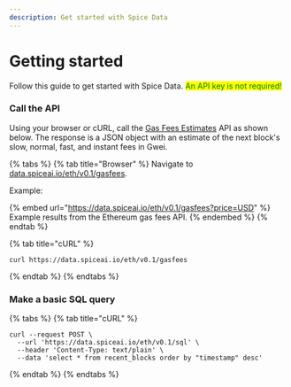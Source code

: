 ```yaml
---
description: Get started with Spice Data
---
```


# Getting started

Follow this guide to get started with Spice Data. <mark style="color:green;">An API key is not required!</mark>

### Call the API

Using your browser or cURL, call the [Gas Fees Estimates](broken-reference) API as shown below. The response is a JSON object with an estimate of the next block's slow, normal, fast, and instant fees in Gwei.

{% tabs %}
{% tab title="Browser" %}
Navigate to [data.spiceai.io/eth/v0.1/gasfees](https://data.spiceai.io/eth/v0.1/gasfees).



Example:

{% embed url="https://data.spiceai.io/eth/v0.1/gasfees?price=USD" %}
Example results from the Ethereum gas fees API.
{% endembed %}
{% endtab %}

{% tab title="cURL" %}
```
curl https://data.spiceai.io/eth/v0.1/gasfees
```
{% endtab %}
{% endtabs %}

### Make a basic SQL query

{% tabs %}
{% tab title="cURL" %}
```
curl --request POST \
  --url 'https://data.spiceai.io/eth/v0.1/sql' \
  --header 'Content-Type: text/plain' \
  --data 'select * from recent_blocks order by "timestamp" desc'
```
{% endtab %}
{% endtabs %}

###
